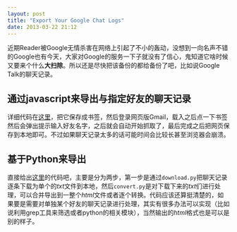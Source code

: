 ```yaml
---
layout: post
title: "Export Your Google Chat Logs"
date: 2013-03-22 21:12
---
```

近期Reader被Google无情杀害在网络上引起了不小的轰动，没想到一向名声不错的Google也有今天，大家对Google的服务一下子就没有了信心，鬼知道它啥时候又要来个什么**大扫除**。所以还是尽快把该备份的都给备份了吧，比如说Google Talk的聊天记录。

## 通过javascript来导出与指定好友的聊天记录
详细代码在[这里](https://github.com/IntuitiveUser/user-rule/tree/master/sites/gmail/exporters)，把它保存成书签，然后登录网页版Gmail，载入之后点一下书签然后会弹出提示输入好友名字，之后就会自动开始抓取了，最后完成之后把网页保存到本地即可。不过如果聊天记录太多的话可能时间会比较长甚至浏览器会崩溃。

## 基于Python来导出
直接给出[这里](https://github.com/gujiaxi/ChatDownloader)的代码吧，主要是分为两步，第一步是通过`download.py`把聊天记录逐条下载为单个的*txt*文件到本地，然后`convert.py`是对下载下来的*txt*们进行处理，可以合并导出到一整个*html*文件或者逐个转换。代码应该还算挺清楚的，如果要是需要对单独某个好友的聊天记录进行处理，其实有很多办法可以实现（比如说利用grep工具来筛选或者python的相关模块），当然输出的*html*格式也是可以是别的样子。
